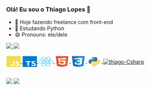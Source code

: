 ### Olá! Eu sou o Thiago Lopes 👋

- 🔭 Hoje fazendo freelance com front-end
- 🌱 Estudando Python
- 😄 Pronouns: ele/dele

<div>
  <a href="https://beacons.ai/Thiagolopesm">
  <img height="180em" src="https://github-readme-stats.vercel.app/api?username=Thiagolopesm
&show_icons=true&theme=dark&include_all_commits=true&count_private=true"/>
  <img height="180em" src="https://github-readme-stats.vercel.app/api/top-langs/?username=Thiagolopesm
&layout=compact&langs_count=16&theme=dark"/>
</div>

<div style="display: inline_block"><br>
  <img align="center" alt="thiago-Js" height="30" width="40" src="https://raw.githubusercontent.com/devicons/devicon/master/icons/javascript/javascript-plain.svg">
  <img align="center" alt="thiago-Ts" height="30" width="40" src="https://raw.githubusercontent.com/devicons/devicon/master/icons/typescript/typescript-plain.svg">
  <img align="center" alt="thiago-React" height="30" width="40" src="https://raw.githubusercontent.com/devicons/devicon/master/icons/react/react-original.svg">
  <img align="center" alt="thiago-HTML" height="30" width="40" src="https://raw.githubusercontent.com/devicons/devicon/master/icons/html5/html5-original.svg">
  <img align="center" alt="thiago-CSS" height="30" width="40" src="https://raw.githubusercontent.com/devicons/devicon/master/icons/css3/css3-original.svg">
  <img align="center" alt="thiago-Python" height="30" width="40" src="https://raw.githubusercontent.com/devicons/devicon/master/icons/python/python-original.svg">
  <img align="center" alt="thiago-Csharp" height="30" width="40" src="https://cdn.jsdelivr.net/gh/devicons/devicon/icons/django/django-plain.svg">

</div>

##

<div>
  <a href="https://www.instagram.com/thiagolmatta/" target="_blank"><img src="https://img.shields.io/badge/-Instagram-%23E4405F?style=for-the-badge&logo=instagram&logoColor=white" target="_blank"></a>
  <a href="https://www.linkedin.com/in/thiago-lopes-da-matta-aba6a3217/" target="_blank"><img src="https://img.shields.io/badge/-LinkedIn-%230077B5?style=for-the-badge&logo=linkedin&logoColor=white" target="_blank"></a> 
</div>
